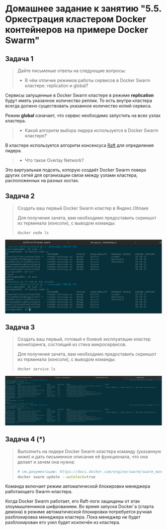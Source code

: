 # Домашнее задание к занятию "5.5. Оркестрация кластером Docker контейнеров на примере Docker Swarm"

## Задача 1

> Дайте письменые ответы на следующие вопросы:
>
> - В чём отличие режимов работы сервисов в Docker Swarm кластере: replication и global?

Сервисы запущенные в Docker Swarm кластере в режиме **replication** будут иметь указанное количество реплик. То есть внутри кластера всегда должно существовать указанное количество копий сервиса.

Режим **global** означает, что сервис необходимо запустить на всех узлах кластера.

> - Какой алгоритм выбора лидера используется в Docker Swarm кластере?

В кластере используется алгоритм консенсуса [Raft](https://raft.github.io/) для определения лидера.

> - Что такое Overlay Network?

Это виртуальная подсеть, которую создаёт Docker Swarm поверх других сетей для организации связи между узлами кластера, расположенных на разных хостах.

## Задача 2

> Создать ваш первый Docker Swarm кластер в Яндекс.Облаке
>
> Для получения зачета, вам необходимо предоставить скриншот из терминала (консоли), с выводом команды:
>
> ```bash
> docker node ls
> ```

![docker_node_ls](05-docker-swarm/docker_node_ls.png "Снимок экрана с коммандой docker node ls.")

## Задача 3

> Создать ваш первый, готовый к боевой эксплуатации кластер мониторинга, состоящий из стека микросервисов.
>
> Для получения зачета, вам необходимо предоставить скриншот из терминала (консоли), с выводом команды:
>
> ```bash
> docker service ls
> ```

![docker_service_ls](05-docker-swarm/docker_service_ls.png "Снимок экрана с коммандой docker service ls.")

## Задача 4 (*)

> Выполнить на лидере Docker Swarm кластера команду (указанную ниже) и дать письменное описание её функционала, что она делает и зачем она нужна:
>
> ```bash
> # см.документацию: https://docs.docker.com/engine/swarm/swarm_manager_locking/
> docker swarm update --autolock=true
> ```

Команда включает режим автоматической блокировки менеджера работающего Swarm-кластера.

Когда Docker Swarm работает, его Raft-логи защищены от атак злоумышленников шифрованием. Во время запуска Docker`а (старта демона) в режиме автоматической блокировки потребуется ручная разблокировка менеджера кластера. Пока менеджер не будет разблокирован его узел будет исключён из кластера.
